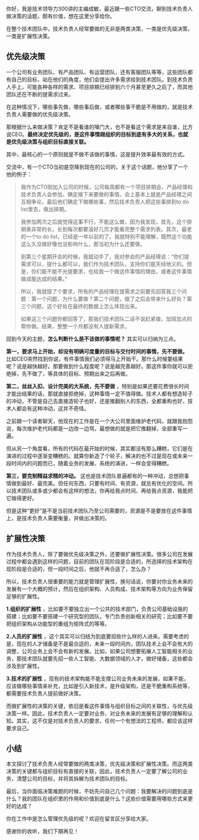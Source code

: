 你好，我是技术领导力300讲的主编成敏，最近跟一些CTO交流，聊到技术负责人做决策的话题，颇有价值，想在这里分享给你。

在整个技术团队中，技术负责人经常要做的无非是两类决策，一类是优先级决策，一类是扩展性决策。

## 优先级决策

一个公司有业务团队、有产品团队、有运营团队，还有客服团队等等，这些团队都有自己的目标，站在他们的角度，他们会提出许多需求给到技术团队。到技术负责人手上，可能各种各样的需求、项目排期已经排到六个月甚至更久之后了，而其他团队还在不断的提需求过来。

在这种情况下，哪些事先做，哪些事后做，或者哪些事干脆是不用做的，就是技术负责人需要做的优先级决策。

那根据什么来做决策？肯定不是看谁的嗓门大，也不是看这个需求是来自谁，比方说CEO。**最终决定优先级的，是这件事情跟组织的目标到底有多大的关系，也就是优先级决策与组织目标直接关联。** 

其中，最核心的一个原则就是不做不该做的事情，这是提升效率最有效的方式。

交流中，有一个CTO当初是空降到现在的公司的，关于这个话题，他分享了一个他的例子：

> 我作为CTO刚加入公司的时候，公司每周都有一个项目排期会，产品经理和技术负责人会参加，确定接下来要做的事情。会上基本上就是产品经理之间互相争论，最后他们确定下做哪些事，然后技术负责人把这些事排到to do list里去，做出排期。
> 
> 我参加两次之后就觉得这事不行，不能这么做，因为我发现，首先，这个排期表非常的长，长到每次都要滚好几页才能看完整个需求列表。其次，最老的一个to do list，已经是一年以前的了。我就特别不能理解，既然这个功能这么久没做好像也没影响什么，那当初为什么还要做。
> 
> 到第三个星期开会的时候，我就动手了，我对参会的产品经理说：“你们提需求可以，提什么都可以，我们作为技术团队，支持你们是天经地义的。但是，你们能不能不光提要求，也给我一个做这件事情的理由，或者这件事情做成能达成的结果。”
> 
> 所以，我就提了个要求，所有的产品经理在提需求之前要先回答我三个问题：第一个问题，为什么要做？第二个问题，做了之后会带来什么好处？第三个问题，这个好处在最终的数据上怎么体现出来。
> 
> 如果这三个问题你都回答了，那我们技术团队二话不说赶紧做，加班加点的帮你做。结果，整整一个月都没有人提新需求。

回到今天的主题，**怎么判断什么是不该做的事情呢？**  其实可以归纳为三点。

**第一，要求马上开始，却没有明确可度量的目标与交付时间的事情，先不要做。**  比如CEO突然找到你说，有件事情我们必须得马上开始干。那什么时候要结果呢？说是越快越好。那要做到什么程度呢？说是越完善越好。那这件事你就可以拒绝掉，先不做了，等具体的目标、预期出来之后再做。

**第二，丝丝入扣、设计完美的大系统，先不要做** ，特别是如果还要花费很长时间才能出结果的话，那就直接拒绝掉，这种事情一定不值得做。技术人都有想造轮子的冲动，不管是自己去直接造轮子也好，还是推翻别人的东西，全都重构也好，技术人都会有这种冲动，这并不奇怪。

之前跟一个读者聊天，他现在的工作是在一个大公司里面维护老代码，就跟我抱怨说，每次维护老代码都是一边改一边骂，最想做的就是把它推翻掉，全部重写一遍。

但从另一个角度看，所有的代码在最开始的时候，其实都没有那么糟糕，它们是在演进的过程中逐渐变糟糕的。就算你新造了个轮子，解决的也不过是现在或未来一段时间内的问题而已，随着业务的发展、系统的演进，一样会变得糟糕。

**第三，要克制精益求精的冲动。**  这也是技术团队普遍都有的一种冲动，总想把事情做到最好、最完美。但任何东西，只要有时间、有资源，就总有优化的空间。所以技术团队或多或少都会有这样的想法，你再给我点时间、再给我点资源，我能把它做得更好。

但是这种“更好”是不是当前技术团队乃至公司需要的，资源是不是要放在这件事情上，是技术负责人需要衡量，并做出决策的。

## 扩展性决策

作为技术负责人，除了要做优先级决策之外，还要做扩展性决策。很多公司在发展过程中都会遇到这样的问题，目前的团队在现阶段是合适的，所选择的技术架构在现阶段是合适的，但一段时间之后，他就不再合适了，怎么办？

所以，技术负责人很重要的能力就是管理扩展性，换句话说，你要对你业务未来的发展有一个大概的预计，然后在组织架构、人员构成、技术架构等方向为业务保留足够的扩展性。

**1.组织的扩展性** ，比如要不要独立出一个公共的技术部门，负责公司基础设施的搭建；比如要不要搭建一个研究型的团队，专门负责创新相关的研究；比如要不要把组织架构从功能型的重组为矩阵式的等等。

**2.人员的扩展性** ，这个其实可以归结为到底要招些什么样的人进来。需要考虑的是，现在的人才储备是不是最合适的，未来一段时间内，团队技术上会不会有大的调整，公司业务上会不会有新的发展。比如，如果公司想要拓展人工智能相关的业务，那技术团队就要先招一些人工智能、大数据领域的人才，做好储备，这些都会涉及到扩展性。

**3.技术的扩展性** ，现有的技术架构能不能支撑公司业务未来的发展，如果不能，应该做哪些事情来补充，比如是引入新技术，是升级架构，还是干脆重构系统等，都需要技术负责人提前做好决策。

而做扩展性的决策的关键，依旧是看这件事情与组织目标之间的关联性，与优先级决策一样。因此，技术负责人一定要对业务、对业务未来的发展有足够的理解和认知。其实，这不仅是对技术负责人的要求，任何一个有想法的工程师，都应该这样要求自己。

## 小结

本文探讨了技术负责人经常要做的两类决策，优先级决策和扩展性决策。而这两类决策的关键都与组织目标有直接的关联，因此，技术负责人一定要了解公司的业务，清楚公司的目标，并将其拆解为技术团队的目标。

最后，当你面临决策难题的时候，不妨先问自己几个问题：我要解决的问题到底是什么？我的团队在组织里的作用和价值到底是什么？这些价值需要用哪些方式来更好的达成？

你在工作中是怎么管理优先级的呢？欢迎在留言区分享给大家。

感谢你的收听，我们下期再见！

